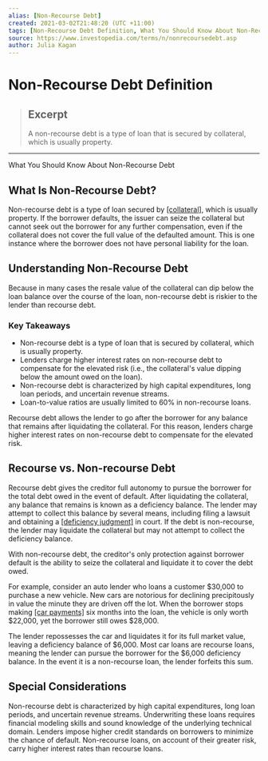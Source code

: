 ```yaml
---
alias: [Non-Recourse Debt]
created: 2021-03-02T21:48:20 (UTC +11:00)
tags: [Non-Recourse Debt Definition, What You Should Know About Non-Recourse Debt]
source: https://www.investopedia.com/terms/n/nonrecoursedebt.asp
author: Julia Kagan
---
```


# Non-Recourse Debt Definition

> ## Excerpt
> A non-recourse debt is a type of loan that is secured by collateral, which is usually property.

---

What You Should Know About Non-Recourse Debt
## What Is Non-Recourse Debt?

Non-recourse debt is a type of loan secured by [[collateral]](https://www.investopedia.com/terms/c/collateral.asp), which is usually property. If the borrower defaults, the issuer can seize the collateral but cannot seek out the borrower for any further compensation, even if the collateral does not cover the full value of the defaulted amount. This is one instance where the borrower does not have personal liability for the loan.

## Understanding Non-Recourse Debt

Because in many cases the resale value of the collateral can dip below the loan balance over the course of the loan, non-recourse debt is riskier to the lender than recourse debt.

### Key Takeaways

-   Non-recourse debt is a type of loan that is secured by collateral, which is usually property. 
-   Lenders charge higher interest rates on non-recourse debt to compensate for the elevated risk (i.e., the collateral's value dipping below the amount owed on the loan).
-   Non-recourse debt is characterized by high capital expenditures, long loan periods, and uncertain revenue streams.
-   Loan-to-value ratios are usually limited to 60% in non-recourse loans.

Recourse debt allows the lender to go after the borrower for any balance that remains after liquidating the collateral. For this reason, lenders charge higher interest rates on non-recourse debt to compensate for the elevated risk.

## Recourse vs. Non-recourse Debt

Recourse debt gives the creditor full autonomy to pursue the borrower for the total debt owed in the event of default. After liquidating the collateral, any balance that remains is known as a deficiency balance. The lender may attempt to collect this balance by several means, including filing a lawsuit and obtaining a [[deficiency judgment]](https://www.investopedia.com/terms/d/deficiency-judgment.asp) in court. If the debt is non-recourse, the lender may liquidate the collateral but may not attempt to collect the deficiency balance.

With non-recourse debt, the creditor's only protection against borrower default is the ability to seize the collateral and liquidate it to cover the debt owed.

For example, consider an auto lender who loans a customer $30,000 to purchase a new vehicle. New cars are notorious for declining precipitously in value the minute they are driven off the lot. When the borrower stops making [[car payments]](https://www.investopedia.com/articles/personal-finance/061615/how-interest-rates-work-car-loans.asp) six months into the loan, the vehicle is only worth $22,000, yet the borrower still owes $28,000.

The lender repossesses the car and liquidates it for its full market value, leaving a deficiency balance of $6,000. Most car loans are recourse loans, meaning the lender can pursue the borrower for the $6,000 deficiency balance. In the event it is a non-recourse loan, the lender forfeits this sum.

## Special Considerations

Non-recourse debt is characterized by high capital expenditures, long loan periods, and uncertain revenue streams. Underwriting these loans requires financial modeling skills and sound knowledge of the underlying technical domain. Lenders impose higher credit standards on borrowers to minimize the chance of default. Non-recourse loans, on account of their greater risk, carry higher interest rates than recourse loans.
